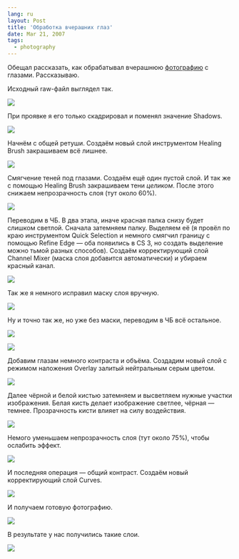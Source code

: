 ```yaml
---
lang: ru
layout: Post
title: 'Обработка вчерашних глаз'
date: Mar 21, 2007
tags:
  - photography
---
```


Обещал рассказать, как обрабатывал вчерашнюю [фотографию](http://birdwatcher.ru/blog/1170/) с глазами. Рассказываю.

<!--more-->

Исходный raw-файл выглядел так.

![](/images/blog/raw-before.jpg)

При проявке я его только скадрировал и поменял значение Shadows.

![](/images/blog/layer01.jpg)

Начнём с общей ретуши. Создаём новый слой инструментом Healing Brush закрашиваем всё лишнее.

![](/images/blog/layer02.jpg)

Смягчение теней под глазами. Создаём ещё один пустой слой. И так же с помощью Healing Brush закрашиваем тени *целиком*. После этого снижаем непрозрачность слоя (тут около 60%).

![](/images/blog/layer03.jpg)

Переводим в ЧБ. В два этапа, иначе красная палка снизу будет слишком светлой. Сначала затемняем палку. Выделяем её (я провёл по краю инструментом Quick Selection и немного смягчил границу с помощью Refine Edge — оба появились в CS 3, но создать выделение можно тьмой разных способов). Создаём корректирующий слой Channel Mixer (маска слоя добавится автоматически) и убираем красный канал.

![](/images/blog/channel-mixer-1.png)

Так же я немного исправил маску слоя вручную.

![](/images/blog/layer04.jpg)

Ну и точно так же, но уже без маски, переводим в ЧБ всё остальное.

![](/images/blog/channel-mixer-2.png)

![](/images/blog/layer05.jpg)

Добавим глазам немного контраста и объёма. Создадим новый слой с режимом наложения Overlay залитый нейтральным серым цветом.

![](/images/blog/new-overlay-layer.png)

Далее чёрной и белой кистью затемняем и высветляем нужные участки изображения. Белая кисть делает изображение светлее, чёрная — темнее. Прозрачность кисти влияет на силу воздействия.

![](/images/blog/overlay-layer.jpg)

Немого уменьшаем непрозрачность слоя (тут около 75%), чтобы ослабить эффект.

![](/images/blog/layer06.jpg)

И последняя операция — общий контраст. Создаём новый корректирующий слой Curves.

![](/images/blog/curves.png)

И получаем готовую фотографию.

![](/images/blog/layer07.jpg)

В результате у нас получились такие слои.

![](/images/blog/layers.png)

